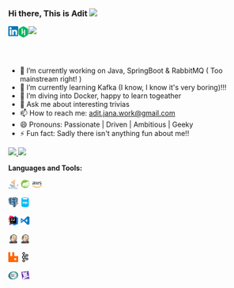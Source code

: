 ### Hi there, This is Adit <img src="https://media.giphy.com/media/hvRJCLFzcasrR4ia7z/giphy.gif" width="25px">

<a href="https://www.linkedin.com/in/adit-jana/">
  <img align="left" alt="Adit Jana | Linkedin" width="20px" src="https://raw.githubusercontent.com/harsh07bharvada/harsh07bharvada/master/assets/linkedin.svg" />
</a>

<a href="https://www.hackerrank.com/profile/Adit_Jana">
  <img align="left" alt="Adit Jana | Hackerrank" width="21px" src="https://raw.githubusercontent.com/harsh07bharvada/harsh07bharvada/master/assets/hackerrank.svg" />
</a>

![](https://komarev.com/ghpvc/?username=Adit-Jana&style=flat&base=2660&color=green)

<br />
<br />

- 🔭 I’m currently working on Java, SpringBoot & RabbitMQ ( Too mainstream right! )
- 🌱 I’m currently learning Kafka (I know, I know it's very boring)!!!
- 🤔 I’m diving into Docker, happy to learn togeather
- 💬 Ask me about interesting trivias
- 📫 How to reach me: [adit.jana.work@gmail.com](mailto:adit.jana.work@gmail.com)
- 😄 Pronouns: Passionate | Driven | Ambitious | Geeky
- ⚡ Fun fact: Sadly there isn't anything fun about me!!



<p align="left">
  <a href="https://github.com/Adit-Jana">
    <img height="180em" src="https://github-readme-stats.vercel.app/api?username=Adit-Jana&show_icons=true&theme=dracula&include_all_commits=true&count_private=true"/>
    <img height="180em" src="https://github-readme-stats.vercel.app/api/top-langs/?username=Adit-Jana&layout=compact&langs_count=7&theme=dracula"/>
  </a>
</p>


**Languages and Tools:**  


<code><img height="20" width="20" src="https://github.com/Adit-Jana/github-intro/blob/master/assets/java.svg"></code>
<code><img height="20" width="20" src="https://github.com/Adit-Jana/github-intro/blob/dev/assets/skills/icons8-spring-boot.svg"></code>
<code><img height="20" width="20" src="https://github.com/Adit-Jana/github-intro/blob/dev/assets/skills/aws-svgrepo-com.svg"></code>


<code><img height="20" width="20" src="https://github.com/Adit-Jana/github-intro/blob/dev/assets/skills/postgresql.svg"></code>
<code><img height="20" width="20" src="https://github.com/Adit-Jana/github-intro/blob/dev/assets/skills/sql-database-generic.svg"></code>

<code><img height="20" width="20" src="https://github.com/Adit-Jana/github-intro/blob/dev/assets/skills/jb-intellij-idea.svg"></code>
<code><img height="20" width="20" src="https://github.com/Adit-Jana/github-intro/blob/dev/assets/skills/vscode3-svgrepo-com.svg"></code>

<code><img height="20" width="20" src="https://github.com/Adit-Jana/github-intro/blob/dev/assets/skills/jenkins.svg"></code>
<code><img height="20" width="20" src="https://github.com/Adit-Jana/github-intro/blob/dev/assets/skills/jenkins.svg"></code>

<code><img height="20" src="https://github.com/Adit-Jana/github-intro/blob/dev/assets/skills/rabbitmq-icon.svg"></code>
<code><img height="20" src="https://github.com/Adit-Jana/github-intro/blob/dev/assets/skills/kafka-icon.svg"></code>

<code><img height="20" width="20" src="https://github.com/Adit-Jana/github-intro/blob/dev/assets/skills/new-relic.svg"></code>
<code><img height="20" width="20" src="https://github.com/Adit-Jana/github-intro/blob/dev/assets/skills/datadog.svg"></code>